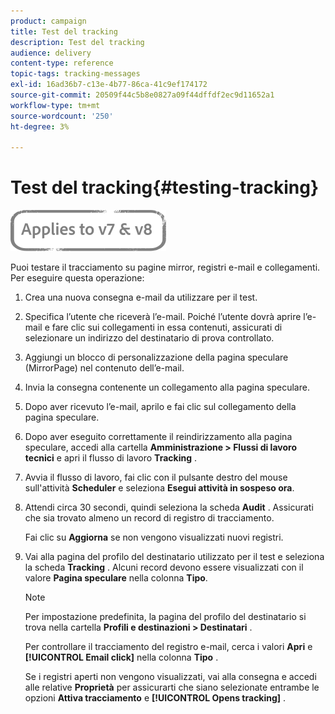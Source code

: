 ```yaml
---
product: campaign
title: Test del tracking
description: Test del tracking
audience: delivery
content-type: reference
topic-tags: tracking-messages
exl-id: 16ad36b7-c13e-4b77-86ca-41c9ef174172
source-git-commit: 20509f44c5b8e0827a09f44dffdf2ec9d11652a1
workflow-type: tm+mt
source-wordcount: '250'
ht-degree: 3%

---
```


# Test del tracking{#testing-tracking}

![](../../assets/common.svg)

Puoi testare il tracciamento su pagine mirror, registri e-mail e collegamenti. Per eseguire questa operazione:

1. Crea una nuova consegna e-mail da utilizzare per il test.
1. Specifica l’utente che riceverà l’e-mail. Poiché l’utente dovrà aprire l’e-mail e fare clic sui collegamenti in essa contenuti, assicurati di selezionare un indirizzo del destinatario di prova controllato.
1. Aggiungi un blocco di personalizzazione della pagina speculare (MirrorPage) nel contenuto dell’e-mail.
1. Invia la consegna contenente un collegamento alla pagina speculare.
1. Dopo aver ricevuto l’e-mail, aprilo e fai clic sul collegamento della pagina speculare.
1. Dopo aver eseguito correttamente il reindirizzamento alla pagina speculare, accedi alla cartella **Amministrazione > Flussi di lavoro tecnici** e apri il flusso di lavoro **Tracking** .
1. Avvia il flusso di lavoro, fai clic con il pulsante destro del mouse sull&#39;attività **Scheduler** e seleziona **Esegui attività in sospeso ora**.
1. Attendi circa 30 secondi, quindi seleziona la scheda **Audit** . Assicurati che sia trovato almeno un record di registro di tracciamento.

   Fai clic su **Aggiorna** se non vengono visualizzati nuovi registri.

1. Vai alla pagina del profilo del destinatario utilizzato per il test e seleziona la scheda **Tracking** . Alcuni record devono essere visualizzati con il valore **Pagina speculare** nella colonna **Tipo**.

   >[!NOTE]
   >
   >Per impostazione predefinita, la pagina del profilo del destinatario si trova nella cartella **Profili e destinazioni > Destinatari** .

   Per controllare il tracciamento del registro e-mail, cerca i valori **Apri** e **[!UICONTROL Email click]** nella colonna **Tipo** .

   Se i registri aperti non vengono visualizzati, vai alla consegna e accedi alle relative **Proprietà** per assicurarti che siano selezionate entrambe le opzioni **Attiva tracciamento** e **[!UICONTROL Opens tracking]** .
